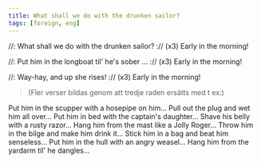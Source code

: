 ```yaml
---
title: What shall we do with the drunken sailor?
tags: [foreign, eng]
---
```


//: What shall we do with the drunken sailor? :// (x3)
Early in the morning!

//: Put him in the longboat til' he's sober ... :// (x3)
Early in the morning!

//: Way-hay, and up she rises! :// (x3)
Early in the morning!

> (Fler verser bildas genom att tredje raden ersätts med t ex:)

Put him in the scupper with a hosepipe on him...
Pull out the plug and wet him all over...
Put him in bed with the captain's daughter...
Shave his belly with a rusty razor...
Hang him from the mast like a Jolly Roger...
Throw him in the bilge and make him drink it...
Stick him in a bag and beat him senseless...
Put him in the hull with an angry weasel...
Hang him from the yardarm til' he dangles...
